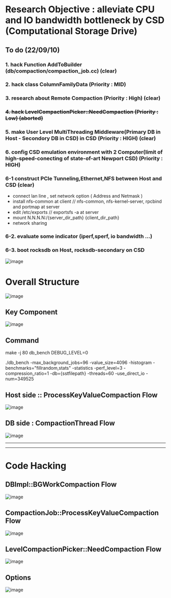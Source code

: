 # Research Objective : alleviate CPU and IO bandwidth bottleneck by CSD (Computational Storage Drive)

## To do (22/09/10)
### 1. hack Function AddToBuilder (db/compaction/compaction_job.cc) (clear)
### 2. hack class ColumnFamilyData (Priority : MID)
### 3. research about Remote Compaction (Priority : High) (clear)
### <s>4. hack LevelCompactionPicker::NeedCompaction (Priority : Low) (aborted) </s>
### 5. make User Level MultiThreading Middleware(Primary DB in Host - Secondory DB in CSD) in CSD (Priority : HIGH) (clear)
### 6. config CSD emulation environment with 2 Computer(limit of high-speed-conecting of state-of-art Newport CSD) (Priority : HIGH)
### 6-1 construct PCIe Tunneling,Ethernet,NFS between Host and CSD (clear)
- connect lan line , set network option ( Address and Netmask )
- install nfs-common at client // nfs-common, nfs-kernel-server, rpcbind and portmap at server 
- edit /etc/exports // exportsfs -a at server
- mount N.N.N.N:/{server_dir_path} {client_dir_path} 
- network sharing
### 6-2. evaluate some indicator (iperf,sperf, io bandwidth ...)
### 6-3. boot rocksdb on Host, rocksdb-secondary on CSD
![image](https://user-images.githubusercontent.com/81512075/189485360-a62ab75d-b0bb-42a3-86e5-8bb61686530a.png)

# Overall Structure
![image](https://user-images.githubusercontent.com/81512075/187039960-ae78d32d-faef-47e3-ad59-5eb45bbbadd9.png)
## Key Component
![image](https://user-images.githubusercontent.com/81512075/189485259-3d61dcf1-cdfb-464d-925e-6476d9e878a6.png)




## Command
make -j 80 db_bench DEBUG_LEVEL=0

./db_bench -max_background_jobs=96 -value_size=4096 -histogram -benchmarks="fillrandom,stats" -statistics -perf_level=3 -compression_ratio=1 -db={sstfilepath} -threads=60 -use_direct_io -num=349525

## Host side :: ProcessKeyValueCompaction Flow
![image](https://user-images.githubusercontent.com/81512075/187040258-f8e884b0-2bbb-4eb6-86e1-d4f259175105.png)

## DB side : CompactionThread Flow
![image](https://user-images.githubusercontent.com/81512075/187039761-67fe6d27-603d-4b13-ba29-0ed759fd31d5.png)


---------------------------------------
---------------------------------------





# Code Hacking


## DBImpl::BGWorkCompaction Flow
![image](https://user-images.githubusercontent.com/81512075/182875447-73b0da8f-9ac1-4229-be4c-6ae24af550c0.png)

## CompactionJob::ProcessKeyValueCompaction Flow
![image](https://user-images.githubusercontent.com/81512075/187039658-162d7484-01fc-43ab-b109-61df9bf8988f.png)

## LevelCompactionPicker::NeedCompaction Flow 
![image](https://user-images.githubusercontent.com/81512075/182875334-e9c8bc91-a5fb-4e35-89df-cee8e1644aee.png)

## Options
![image](https://user-images.githubusercontent.com/81512075/189485315-6e89214e-487b-46a4-8c4c-6de9f7c17be8.png)

